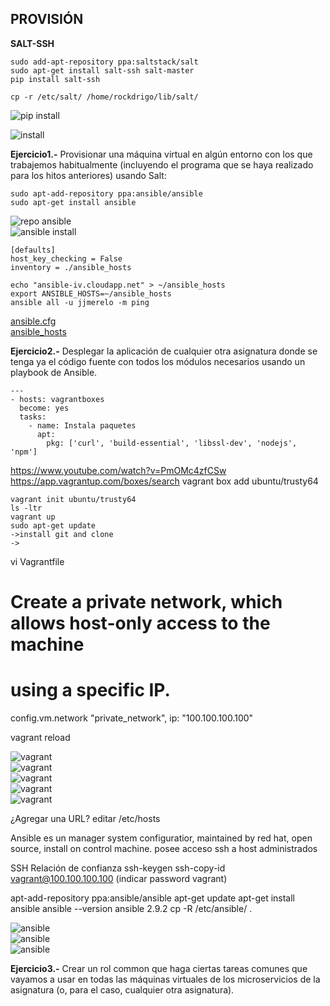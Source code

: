 ## PROVISIÓN  


**SALT-SSH**  
~~~
sudo add-apt-repository ppa:saltstack/salt
sudo apt-get install salt-ssh salt-master
pip install salt-ssh

cp -r /etc/salt/ /home/rockdrigo/lib/salt/
~~~
![pip install](img/salt-ssh_install.png "salt-ssh")  

![ install](img/salt_install.png "salt-ssh")  

**Ejercicio1.-** Provisionar una máquina virtual en algún entorno con los que trabajemos habitualmente (incluyendo el programa que se haya realizado para los hitos anteriores) usando Salt:  

~~~
sudo apt-add-repository ppa:ansible/ansible
sudo apt-get install ansible
~~~  

![repo ansible](img/ansible_install.png "ansible")  
![ansible install](img/ansible_repo.png "ansible")  

~~~  
[defaults]
host_key_checking = False
inventory = ./ansible_hosts
~~~  


~~~  
echo "ansible-iv.cloudapp.net" > ~/ansible_hosts
export ANSIBLE_HOSTS=~/ansible_hosts
ansible all -u jjmerelo -m ping
~~~  
[ansible.cfg](https://github.com/rodrigo-orellana/Ejercicios_CC/blob/master/provision/ansible.cfg)  
[ansible_hosts](https://github.com/rodrigo-orellana/Ejercicios_CC/blob/master/provision/ansible_hosts)  

**Ejercicio2.-** Desplegar la aplicación de cualquier otra asignatura donde se tenga ya el código fuente con todos los módulos necesarios usando un playbook de Ansible.  
~~~  
---
- hosts: vagrantboxes
  become: yes
  tasks:
    - name: Instala paquetes
      apt:
        pkg: ['curl', 'build-essential', 'libssl-dev', 'nodejs', 'npm']
~~~  
https://www.youtube.com/watch?v=PmOMc4zfCSw
https://app.vagrantup.com/boxes/search
vagrant box add  ubuntu/trusty64

    vagrant init ubuntu/trusty64
    ls -ltr
    vagrant up
    sudo apt-get update
    ->install git and clone
    ->
vi Vagrantfile
# Create a private network, which allows host-only access to the machine
  # using a specific IP.
  config.vm.network "private_network", ip: "100.100.100.100"

vagrant reload

![vagrant](img/vagrant.png "ansivagrantble")  
![vagrant](img/vagrant_ssh.png "ansivagrantble")  
![vagrant](img/vagrant_up.png "ansivagrantble")  
![vagrant](img/webserver_nginx.png "ansivagrantble")  
![vagrant](img/viertual_machine_webserver.png "ansivagrantble")  

¿Agregar una URL? editar /etc/hosts

Ansible es un manager system configuratior, maintained by red hat, open source, install on control machine. posee acceso ssh a host administrados


SSH Relación de confianza
  ssh-keygen
  ssh-copy-id vagrant@100.100.100.100  (indicar password vagrant)


apt-add-repository ppa:ansible/ansible
apt-get update
apt-get install ansible
ansible --version
  ansible 2.9.2
cp -R /etc/ansible/ .

![ansible](img/ssh-copy-id.png "ansible")  
![ansible](img/ssh-keygen.png "ansible")  
![ansible](ansible_ping.png "ansible")  


**Ejercicio3.-** Crear un rol common que haga ciertas tareas comunes que vayamos a usar en todas las máquinas virtuales de los microservicios de la asignatura (o, para el caso, cualquier otra asignatura).

